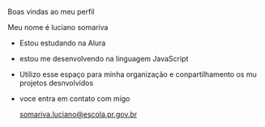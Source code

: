 Boas vindas ao meu perfil

Meu nome é luciano somariva

- Estou estudando na Alura

- estou me desenvolvendo na linguagem JavaScript

- Utilizo esse espaço para minha organização e conpartilhamento os mu projetos desnvolvidos

- voce entra em contato com migo

  somariva.luciano@escola.pr.gov.br
